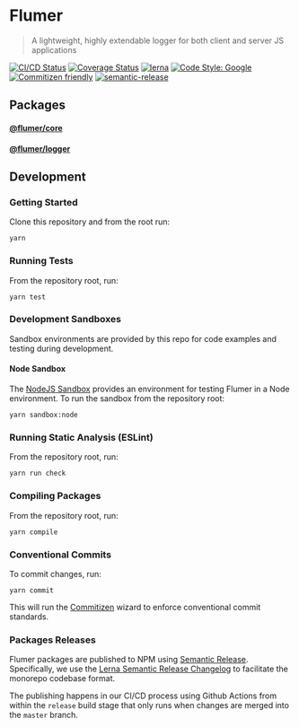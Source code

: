 # Flumer
> A lightweight, highly extendable logger for both client and server JS applications

[![CI/CD Status](https://github.com/drew-kimberly/flumer/workflows/CI%20%2F%20CD/badge.svg?branch=master)](https://github.com/Drew-Kimberly/flumer/actions?query=workflow%3A%22CI%20%2F%20CD%22+branch%3Amaster)
[![Coverage Status](https://coveralls.io/repos/github/Drew-Kimberly/flumer/badge.svg?branch=master)](https://coveralls.io/github/Drew-Kimberly/flumer?branch=master)
[![lerna](https://img.shields.io/badge/maintained%20with-lerna-cc00ff.svg)](https://lerna.js.org/)
[![Code Style: Google](https://img.shields.io/badge/code%20style-google-blueviolet.svg)](https://github.com/google/gts)
[![Commitizen friendly](https://img.shields.io/badge/commitizen-friendly-brightgreen.svg)](http://commitizen.github.io/cz-cli/)
[![semantic-release](https://img.shields.io/badge/%20%20%F0%9F%93%A6%F0%9F%9A%80-semantic--release-e10079.svg)](https://github.com/semantic-release/semantic-release)


## Packages

#### [@flumer/core](./packages/core)

#### [@flumer/logger](./packages/logger)


## Development

### Getting Started
Clone this repository and from the root run:
```
yarn
```

### Running Tests
From the repository root, run:
```
yarn test
```

### Development Sandboxes
Sandbox environments are provided by this repo for code examples and testing during development.

#### Node Sandbox
The [NodeJS Sandbox](sandbox/node/README.md) provides an environment for testing Flumer in a Node environment.
To run the sandbox from the repository root:
```
yarn sandbox:node
```

### Running Static Analysis (ESLint)
From the repository root, run:
```
yarn run check
```

### Compiling Packages
From the repository root, run:
```
yarn compile
```

### Conventional Commits
To commit changes, run:
```shell script
yarn commit
```

This will run the [Commitizen](https://github.com/commitizen/cz-cli) wizard to enforce conventional commit standards.


### Packages Releases
Flumer packages are published to NPM using [Semantic Release](https://github.com/semantic-release/semantic-release). Specifically,
we use the [Lerna Semantic Release Changelog](https://github.com/atlassian/lerna-semantic-release) to facilitate the monorepo codebase format.

The publishing happens in our CI/CD process using Github Actions from within the `release` build stage that only runs when
changes are merged into the `master` branch.
